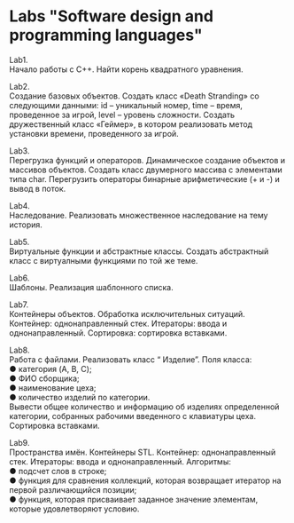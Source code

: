 # Labs "Software design and programming languages"

Lab1.                                                        
Начало работы с C++.
Найти корень квадратного уравнения.

Lab2.                                                        
Создание базовых объектов.
Создать класс «Death Stranding» со следующими данными: id – уникальный номер, time – время, проведенное за игрой, level – уровень сложности. Создать дружественный класс «Геймер», в котором реализовать метод установки времени, проведенного  за игрой.

Lab3.                                                        
Перегрузка функций и операторов. Динамическое создание объектов и массивов объектов.
Создать класс двумерного массива с элементами типа char. Перегрузить операторы бинарные арифметические (+ и -) и вывод в поток.

Lab4.                                                        
Наследование.
Реализовать множественное наследование на тему история.

Lab5.                                                        
Виртуальные функции и абстрактные классы.
Создать абстрактный класс с виртуалными функциями по той же теме.

Lab6.                                                        
Шаблоны.
Реализация шаблонного списка.

Lab7.                                                        
Контейнеры объектов. Обработка исключительных ситуаций.
Контейнер: однонаправленный стек. Итераторы: ввода и однонаправленный. Сортировка: сортировка вставками.

Lab8.                                                        
Работа с файлами.
Реализовать класс “ Изделие”. Поля класса:                                                        
● категория (A, B, C);                                                        
● ФИО сборщика;                                                        
● наименование цеха;                                                        
● количество изделий по категории.                                                        
Вывести общее количество и информацию об изделиях определенной категории, собранных рабочими введенного с клавиатуры цеха.                                                      
Сортировка вставками.

Lab9.                                                        
Пространства имён. Контейнеры STL.
Контейнер: однонаправленный стек.
Итераторы: ввода и однонаправленный.
Алгоритмы:                                                        
● подсчет слов в строке;                                                        
● функция для сравнения коллекций, которая возвращает итератор на первой различающийся позиции;                                                        
● функция, которая присваивает заданное значение элементам, которые удовлетворяют условию.                                                        

